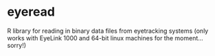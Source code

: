 # eyeread
R library for reading in binary data files from eyetracking systems
(only works with EyeLink 1000 and 64-bit linux machines for the moment... sorry!)

